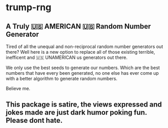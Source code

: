 # trump-rng

## A Truly 🇺🇸 AMERICAN 🇺🇸 Random Number Generator

Tired of all the unequal and non-reciprocal random number generators out there? Well here is a new option to replace all of those existing terrible, inefficent and 🇺🇸 UNAMERICAN us generators out there.<br>

We only use the best seeds to generate our numbers. Which are the best numbers that have every been generated, no one else has ever come up with a better algorithm to generate random numbers. <br>

Believe me. <br>

## This package is satire, the views expressed and jokes made are just dark humor poking fun. Please dont hate.